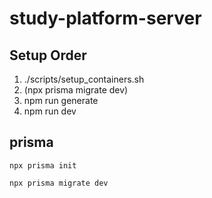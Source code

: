 # study-platform-server

## Setup Order

1. ./scripts/setup_containers.sh
2. (npx prisma migrate dev)
3. npm run generate
4. npm run dev

## prisma

```
npx prisma init

npx prisma migrate dev
```

